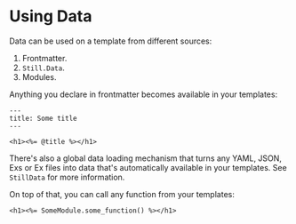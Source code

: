 # Using Data

Data can be used on a template from different sources:

1. Frontmatter.
2. `Still.Data`.
3. Modules.

Anything you declare in frontmatter becomes available in your templates:

```
---
title: Some title
---

<h1><%= @title %></h1>
```

There's also a global data loading mechanism that turns any YAML, JSON, Exs or Ex files into data that's automatically available in your templates. See `StillData` for more information.

On top of that, you can call any function from your templates:

```
<h1><%= SomeModule.some_function() %></h1>
```
